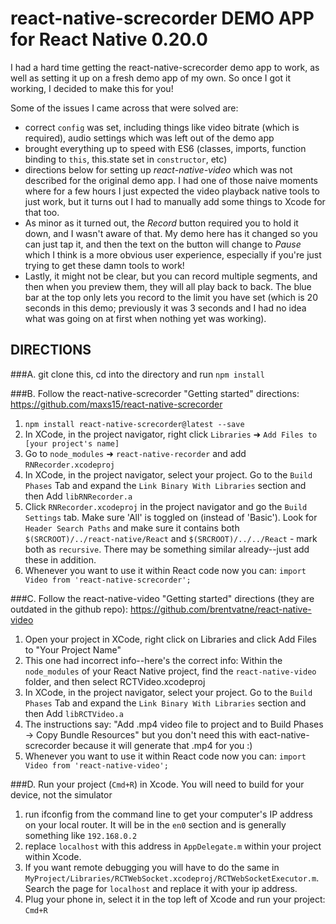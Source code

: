 # react-native-screcorder DEMO APP for React Native 0.20.0

I had a hard time getting the react-native-screcorder demo app to work, as well as setting it up on a fresh demo app of my own. So once I got it working, I decided to make this for you!

Some of the issues I came across that were solved are:

- correct `config` was set, including things like video bitrate (which is required), audio settings which was left out of the demo app
- brought everything up to speed with ES6 (classes, imports, function binding to `this`, this.state set in `constructor`, etc)
- directions below for setting up *react-native-video* which was not described for the original demo app. I had one of those naive moments where for a few hours I just expected the video playback native tools to just work, but it turns out I had to manually add some things to Xcode for that too.
- As minor as it turned out, the *Record* button required you to hold it down, and I wasn't aware of that. My demo here has it changed so you can just tap it, and then the text on the button will change to *Pause* which I think is a more obvious user experience, especially if you're just trying to get these damn tools to work!
- Lastly, it might not be clear, but you can record multiple segments, and then when you preview them, they will all play back to back. The blue bar at the top only lets you record to the limit you have set (which is 20 seconds in this demo; previously it was 3 seconds and I had no idea what was going on at first when nothing yet was working).

## DIRECTIONS

###A. git clone this, cd into the directory and run `npm install`

###B. Follow the react-native-screcorder "Getting started" directions:
https://github.com/maxs15/react-native-screcorder

1. `npm install react-native-screcorder@latest --save`
2. In XCode, in the project navigator, right click `Libraries` ➜ `Add Files to [your project's name]`
3. Go to `node_modules` ➜ `react-native-recorder` and add `RNRecorder.xcodeproj`
4. In XCode, in the project navigator, select your project. Go to the `Build Phases` Tab and expand the `Link Binary With Libraries` section and then Add `libRNRecorder.a`
5. Click `RNRecorder.xcodeproj` in the project navigator and go the `Build Settings` tab. Make sure 'All' is toggled on (instead of 'Basic'). Look for `Header Search Paths` and make sure it contains both `$(SRCROOT)/../react-native/React` and `$(SRCROOT)/../../React` - mark both as `recursive`. There may be something similar already--just add these in addition.
6. Whenever you want to use it within React code now you can: `import Video from 'react-native-screcorder';`


###C. Follow the react-native-video "Getting started" directions (they are outdated in the github repo):
https://github.com/brentvatne/react-native-video

1. Open your project in XCode, right click on Libraries and click Add Files to "Your Project Name"
2. This one had incorrect info--here's the correct info: Within the `node_modules` of your React Native project, find the `react-native-video` folder, and then select RCTVideo.xcodeproj
3. In XCode, in the project navigator, select your project. Go to the `Build Phases` Tab and expand the `Link Binary With Libraries` section and then Add `libRCTVideo.a`
4. The instructions say: "Add .mp4 video file to project and to Build Phases -> Copy Bundle Resources" but you don't need this with eact-native-screcorder because it will generate that .mp4 for you :)
5. Whenever you want to use it within React code now you can: `import Video from 'react-native-video';`


###D. Run your project (`Cmd+R`) in Xcode. You will need to build for your device, not the simulator

1. run ifconfig from the command line to get your computer's IP address on your local router. It will be in the `en0` section and is generally something like `192.168.0.2`
2. replace `localhost` with this address in `AppDelegate.m` within your project within Xcode.
3. If you want remote debugging you will have to do the same in `MyProject/Libraries/RCTWebSocket.xcodeproj/RCTWebSocketExecutor.m`. Search the page for `localhost` and replace it with your ip address.
4. Plug your phone in, select it in the top left of Xcode and run your project: `Cmd+R`
